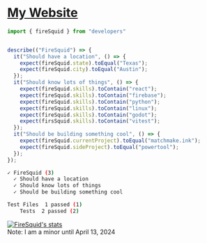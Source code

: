 # [My Website](https://firesquid.co)
```ts
import { fireSquid } from "developers"


describe(("FireSquid") => {
  it("Should have a location", () => {
    expect(fireSquid.state).toEqual("Texas");
    expect(fireSquid.city).toEqual("Austin");
  });
  it("Should know lots of things", () => {
    expect(fireSquid.skills).toContain("react");
    expect(fireSquid.skills).toContain("firebase");
    expect(fireSquid.skills).toContain("python");
    expect(fireSquid.skills).toContain("linux");
    expect(fireSquid.skills).toContain("godot");
    expect(firsSquid.skills).toContain("vitest");
  });
  it("Should be building something cool", () => {
    expect(fireSquid.currentProject).toEqual("matchmake.ink");
    expect(fireSquid.sideProject).toEqual("powertool");
  });
});
```
```bash
✓ FireSquid (3)
  ✓ Should have a location
  ✓ Should know lots of things
  ✓ Should be building something cool

Test Files  1 passed (1)
    Tests  2 passed (2)
```
[![FireSquid's stats](https://github-readme-stats.vercel.app/api?username=firesquid6)](https://github.com/anuraghazra/github-readme-stats)  
Note: I am a minor until April 13, 2024
